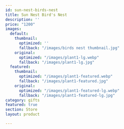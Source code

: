 ```yaml
---
id: sun-nest-birds-nest
title: Sun Nest Bird's Nest
description: ''
price: "1200"
images:
  default:
    thumbnail:
      optimized: ''
      fallback: "/images/birds nest thumbnail.jpg"
    original:
      optimized: "/images/plant1-lg.webp"
      fallback: "/images/plant1-lg.jpg"
  featured:
    thumbnail:
      optimized: "/images/plant1-featured.webp"
      fallback: "/images/plant1-featured.jpg"
    original:
      optimized: "/images/plant1-featured-lg.webp"
      fallback: "/images/plant1-featured-lg.jpg"
category: gifts
featured: true
section: Store
layout: product

---
```

